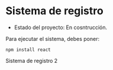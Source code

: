 <h1> Sistema de registro</h1>

- Estado del proyecto: En cosntrucción.

Para ejecutar el sistema, debes poner:

```npm install react```

Sistema de registro 2
